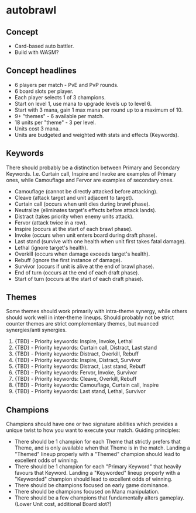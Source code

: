 # autobrawl


## Concept
* Card-based auto battler.
* Build with WASM?

## Concept headlines
* 6 players per match - PvE and PvP rounds.
* 6 board slots per player.
* Each player selects 1 of 3 champions.
* Start on level 1, use mana to upgrade levels up to level 6.
* Start with 3 mana, gain 1 max mana per round up to a maximum of 10.
* 9+ "themes" - 6 available per match.
* 18 units per "theme" - 3 per level.
* Units cost 3 mana.
* Units are budgeted and weighted with stats and effects (Keywords).

## Keywords
There should probably be a distinction between Primary and Secondary Keywords. I.e. Curtain call, Inspire and Invoke are examples of Primary ones, while Camouflage and Fervor are examples of secondary ones.

* Camouflage (cannot be directly attacked before attacking).
* Cleave (attack target and unit adjacent to target).
* Curtain call (occurs when unit dies during brawl phase).
* Neutralize (eliminates target's effects before attack lands).
* Distract (takes priority when enemy units attack).
* Fervor (attack twice in a row).
* Inspire (occurs at the start of each brawl phase).
* Invoke (occurs when unit enters board during draft phase).
* Last stand (survive with one health when unit first takes fatal damage).
* Lethal (ignore target's health).
* Overkill (occurs when damage exceeds target's health).
* Rebuff (ignore the first instance of damage).
* Survivor (occurs if unit is alive at the end of brawl phase).
* End of  turn (occurs at the end of each draft phase).
* Start of turn (occurs at the start of each draft phase).

## Themes
Some themes should work primarily with intra-theme synergy, while others should work well in inter-theme lineups. Should probably not be strict counter themes are strict complementary themes, but nuanced synergies/anti synergies.

1. {TBD} - Priority keywords: Inspire, Invoke, Lethal
2. {TBD} - Priority keywords: Curtain call, Distract, Last stand
3. {TBD} - Priority keywords: Distract, Overkill, Rebuff
4. {TBD} - Priority keywords: Inspire, Distract, Survivor
5. {TBD} - Priority keywords: Distract, Last stand, Rebuff
6. {TBD} - Priority keywords: Fervor, Invoke, Survivor
7. {TBD} - Priority keywords: Cleave, Overkill, Rebuff
8. {TBD} - Priority keywords: Camouflage, Curtain call, Inspire
9. {TBD} - Priority keywords: Last stand, Lethal, Survivor


## Champions
Champions should have one or two signature abilities which provides a unique twist to how you want to execute your match. 
Guiding principles: 

* There should be 1 champion for each Theme that strictly prefers that Theme, and is only available when that Theme is in the match. Landing a "Themed" lineup properly with a "Themed" champion should lead to excellent odds of winning.
* There should be 1 champion for each "Primary Keyword" that heavily favours that Keyword. Landing a "Keyworded" lineup properly with a "Keyworded" champion should lead to excellent odds of winning.
* There should be champions focused on early game dominance.
* There should be champions focused on Mana manipulation.
* There should be a few champions that fundamentally alters gameplay. (Lower Unit cost, additional Board slot?)
